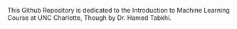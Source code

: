 This Github Repository is dedicated to the Introduction to Machine Learning Course at UNC Charlotte, Though by Dr. Hamed Tabkhi.
